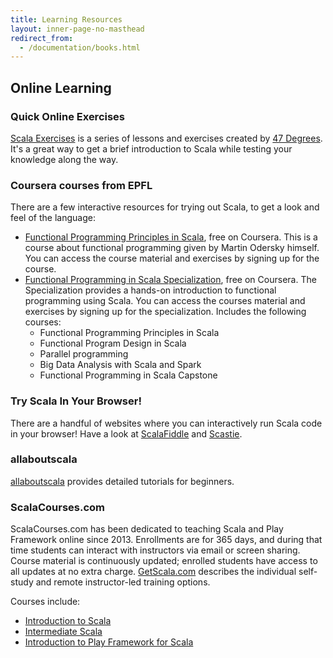 ```yaml
---
title: Learning Resources
layout: inner-page-no-masthead
redirect_from:
  - /documentation/books.html
---
```


## Online Learning

### Quick Online Exercises
[Scala Exercises](https://www.scala-exercises.org/) is a series of lessons and exercises created by [47 Degrees](https://www.47deg.com/). It's a great way to get a brief introduction to Scala while testing your knowledge along the way.

### Coursera courses from EPFL
There are a few interactive resources for trying out Scala, to get a look and feel of the language:

 * [Functional Programming Principles in Scala](https://www.coursera.org/course/progfun), free on Coursera. This is a course about functional programming given by Martin Odersky himself. You can access the course material and exercises by
 signing up for the course.
 * [Functional Programming in Scala Specialization](https://www.coursera.org/specializations/scala), free on Coursera. The Specialization provides a hands-on introduction to functional programming using Scala. You can access the courses material and exercises by signing up for the specialization. Includes the following courses:
    * Functional Programming Principles in Scala
    * Functional Program Design in Scala
    * Parallel programming
    * Big Data Analysis with Scala and Spark
    * Functional Programming in Scala Capstone

### Try Scala In Your Browser!
There are a handful of websites where you can interactively run Scala code in your browser! Have a look at [ScalaFiddle](https://scalafiddle.io/) and [Scastie](http://scastie.org/).

### allaboutscala
[allaboutscala](http://allaboutscala.com/) provides detailed tutorials for beginners.

### ScalaCourses.com
ScalaCourses.com has been dedicated to teaching Scala and Play Framework online since 2013.
Enrollments are for 365 days, and during that time students can interact with instructors via email or screen sharing.
Course material is continuously updated; enrolled students have access to all updates at no extra charge.
[GetScala.com](https://www.getscala.com) describes the individual self-study and remote instructor-led training options.

Courses include:
 * [Introduction to Scala](https://www.scalacourses.com/showCourse/40)
 * [Intermediate Scala](https://www.scalacourses.com/showCourse/45)
 * [Introduction to Play Framework for Scala](https://www.scalacourses.com/showCourse/39)


